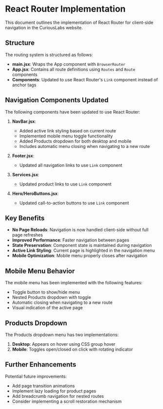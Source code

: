 # React Router Implementation

This document outlines the implementation of React Router for client-side navigation in the CuriousLabs website.

## Structure

The routing system is structured as follows:

- **main.jsx**: Wraps the App component with `BrowserRouter`
- **App.jsx**: Contains all route definitions using `Routes` and `Route` components
- **Components**: Updated to use React Router's `Link` component instead of anchor tags

## Navigation Components Updated

The following components have been updated to use React Router:

1. **NavBar.jsx**:
   - Added active link styling based on current route
   - Implemented mobile menu toggle functionality
   - Added Products dropdown for both desktop and mobile
   - Includes automatic menu closing when navigating to a new route

2. **Footer.jsx**:
   - Updated all navigation links to use `Link` component

3. **Services.jsx**:
   - Updated product links to use `Link` component

4. **Hero/HeroButtons.jsx**:
   - Updated call-to-action buttons to use `Link` component

## Key Benefits

- **No Page Reloads**: Navigation is now handled client-side without full page refreshes
- **Improved Performance**: Faster navigation between pages
- **State Preservation**: Component state is maintained during navigation
- **Active Link Styling**: Current page is highlighted in the navigation menu
- **Mobile Optimization**: Mobile menu properly closes after navigation

## Mobile Menu Behavior

The mobile menu has been implemented with the following features:

- Toggle button to show/hide menu
- Nested Products dropdown with toggle
- Automatic closing when navigating to a new route
- Visual indication of the active page

## Products Dropdown

The Products dropdown menu has two implementations:

1. **Desktop**: Appears on hover using CSS group hover
2. **Mobile**: Toggles open/closed on click with rotating indicator

## Further Enhancements

Potential future improvements:

- Add page transition animations
- Implement lazy loading for product pages
- Add breadcrumb navigation for nested routes
- Consider implementing a scroll restoration mechanism 